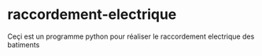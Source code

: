 # raccordement-electrique
Ceçi est un programme python pour réaliser le raccordement electrique des batiments
